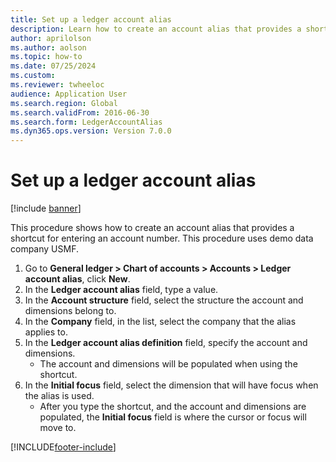 ```yaml
--- 
title: Set up a ledger account alias
description: Learn how to create an account alias that provides a shortcut for entering an account number, including a step-by-step process.
author: aprilolson
ms.author: aolson
ms.topic: how-to
ms.date: 07/25/2024
ms.custom:
ms.reviewer: twheeloc   
audience: Application User  
ms.search.region: Global
ms.search.validFrom: 2016-06-30
ms.search.form: LedgerAccountAlias
ms.dyn365.ops.version: Version 7.0.0 
---
```


# Set up a ledger account alias

[!include [banner](../../includes/banner.md)]

This procedure shows how to create an account alias that provides a shortcut for entering an account number. This procedure uses demo data company USMF.

1. Go to **General ledger > Chart of accounts > Accounts > Ledger account alias**, click **New**.
2. In the **Ledger account alias** field, type a value.
3. In the **Account structure** field, select the structure the account and dimensions belong to.
4. In the **Company** field, in the list, select the company that the alias applies to.
5. In the **Ledger account alias definition** field, specify the account and dimensions.
    * The account and dimensions will be populated when using the shortcut.  
6. In the **Initial focus** field, select the dimension that will have focus when the alias is used.
    * After you type the shortcut, and the account and dimensions are populated, the **Initial focus** field is where the cursor or focus will move to.  



[!INCLUDE[footer-include](../../../includes/footer-banner.md)]
